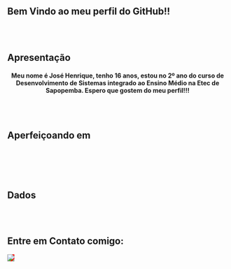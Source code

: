 ## Bem Vindo ao meu perfil do GitHub!!

<br><br>
## Apresentação

<center><h4>Meu nome é José Henrique, tenho 16 anos, estou no 2º ano do curso de Desenvolvimento de Sistemas integrado ao Ensino Médio na Etec de Sapopemba. Espero que gostem do meu perfil!!!</h4></center>

<br><br>
## Aperfeiçoando em

<div>
  
  <a href="" target="_blank"><img src="" ></a>
  <a href="" target="_blank"><img src="" ></a>
  <a href="" target="_blank"><img src="" ></a>
  
  </div>
  
<br><br>
## Dados

<br><br>
## Entre em Contato comigo:

<div>
  
  <a href="" target="_blank"><img src="https://www.pngrepo.com/png/85611/180/instagram.png" style="background-color: red;"></a>
  <a href="" target="_blank"><img src="" ></a>
  <a href="" target="_blank"><img src="" ></a>
  
  </div>
